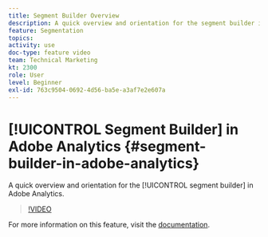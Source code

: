 ```yaml
---
title: Segment Builder Overview
description: A quick overview and orientation for the segment builder in Adobe Analytics.
feature: Segmentation
topics: 
activity: use
doc-type: feature video
team: Technical Marketing
kt: 2300
role: User
level: Beginner
exl-id: 763c9504-0692-4d56-ba5e-a3af7e2e607a
---
```

# [!UICONTROL Segment Builder] in Adobe Analytics {#segment-builder-in-adobe-analytics}

A quick overview and orientation for the [!UICONTROL segment builder] in Adobe Analytics.

>[!VIDEO](https://video.tv.adobe.com/v/25404/?quality=12)

For more information on this feature, visit the [documentation](https://marketing.adobe.com/resources/help/en_US/analytics/segment/index.html?f=seg_build_ui).
